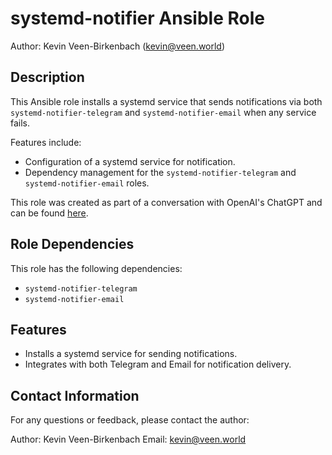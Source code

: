 # systemd-notifier Ansible Role

Author: Kevin Veen-Birkenbach (kevin@veen.world)

## Description

This Ansible role installs a systemd service that sends notifications via both `systemd-notifier-telegram` and `systemd-notifier-email` when any service fails.

Features include:

- Configuration of a systemd service for notification.
- Dependency management for the `systemd-notifier-telegram` and `systemd-notifier-email` roles.

This role was created as part of a conversation with OpenAI's ChatGPT and can be found [here](https://chat.openai.com/share/96e4ca12-0888-41c0-9cfc-29c0180f0dba).

## Role Dependencies

This role has the following dependencies:

- `systemd-notifier-telegram`
- `systemd-notifier-email`

## Features

- Installs a systemd service for sending notifications.
- Integrates with both Telegram and Email for notification delivery.

## Contact Information

For any questions or feedback, please contact the author:

Author: Kevin Veen-Birkenbach
Email: kevin@veen.world